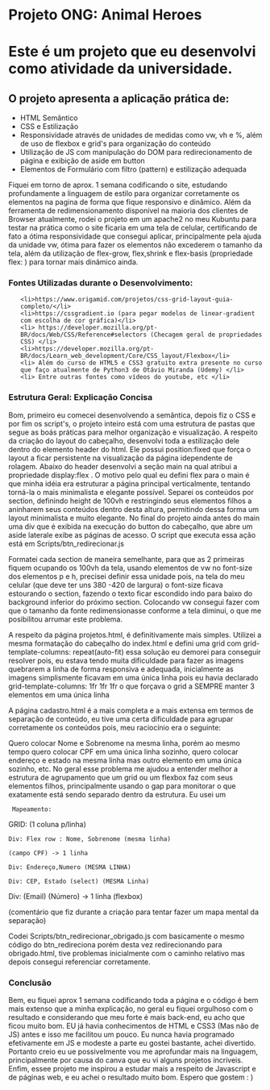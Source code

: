 # Projeto ONG: Animal Heroes

<h1>Este é um projeto que eu desenvolvi como atividade da universidade.</h1>

<h2>O projeto apresenta a aplicação prática de:</h2>

<ul>
<li>HTML Semântico</li>
<li>CSS e Estilização</li>
<li> Responsividade através de unidades de medidas como vw, vh e %, além de uso de flexbox e grid's para organização do conteúdo</li>
<li> Utilização de JS com manipulação do DOM para redirecionamento de página e exibição de aside em button </li>
<li> Elementos de Formulário com filtro (pattern) e estilização adequada </li>
</ul>

Fiquei em torno de aprox. 1 semana codificando o site, estudando profundamente a linguagem de estilo para organizar corretamente
os elementos na pagina de forma que fique responsivo e dinâmico. Além da ferramenta de redimensionamento disponível na maioria dos clientes
de Browser atualmente, rodei o projeto em um apache2 no meu Kubuntu para testar na prática como o site ficaria em uma tela de celular, certificando de fato a ótima responsividade que consegui aplicar, principalmente pela ajuda da unidade vw, ótima para fazer os elementos
não excederem o tamanho da tela, além da utilização de flex-grow, flex,shrink e flex-basis (propriedade flex: ) para tornar mais dinâmico ainda. 


<h3>Fontes Utilizadas durante o Desenvolvimento:</h3>

<ul>
    
    <li>https://www.origamid.com/projetos/css-grid-layout-guia-completo/</li>
    <li>https://cssgradient.io (para pegar modelos de linear-gradient com escolha de cor gráfica)</li>
    <li> https://developer.mozilla.org/pt-BR/docs/Web/CSS/Reference#selectors (Checagem geral de propriedades CSS) </li>
    <li>https://developer.mozilla.org/pt-BR/docs/Learn_web_development/Core/CSS_layout/Flexbox</li>
    <li> Além do curso de HTML5 e CSS3 gratuito extra presente no curso que faço atualmente de Python3 de Otávio Miranda (Udemy) </li>
    <li> Entre outras fontes como vídeos do youtube, etc </li>
</ul>

<h3>Estrutura Geral: Explicação Concisa </h3>

Bom, primeiro eu comecei desenvolvendo a semãntica, depois fiz o CSS e por fim os script's, o projeto inteiro está com
uma estrutura de pastas que segue as boás práticas para melhor organização e visualização. A respeito da criação do layout
do cabeçalho, desenvolvi toda a estilização dele dentro do elemento header do html. Ele possui position:fixed que força o layout a 
ficar persistente na visualização da página idependente de rolagem. Abaixo do header desenvolvi a seção main na qual atribui a propriedade
display:flex . O motivo pelo qual eu defini flex para o main é que minha idéia era estruturar a página principal verticalmente, tentando
torná-la o mais minimalista e elegante possível. Separei os conteúdos por section, definindo height de 100vh e restringindo seus elementos
filhos a aninharem seus conteúdos dentro desta altura, permitindo dessa forma um layout minimalista e muito elegante. No final do projeto
ainda antes do main uma div que é exibida na execução do button do cabeçalho, que abre um aside laterale exibe as páginas de acesso.
O script que executa essa ação está em Scripts/btn_redirecionar.js

Formatei cada section de maneira semelhante, para que as 2 primeiras fiquem ocupando os 100vh da tela, usando elementos de vw no font-size
dos elementos p e h, precisei definir essa unidade pois, na tela do meu celular (que deve ter uns 380 -420 de largura) o font-size ficava
estourando o section, fazendo o texto ficar escondido indo para baixo do background inferior do próximo section. Colocando vw consegui
fazer com que o tamanho da fonte redimensionasse conforme a tela diminui, o que me posibilitou arrumar este problema.

A respeito da página projetos.html, é definitivamente mais simples. Utilizei a mesma formatação do cabeçalho do index.html e defini uma grid
com grid-template-columns: repeat(auto-fit) essa solução eu demorei para conseguir resolver pois, eu estava tendo muita dificuldade para
fazer as imagens quebrarem a  linha de forma responsiva e adequada, inicialmente as imagens simplismente ficavam em uma única linha
pois eu havia declarado grid-template-columns: 1fr 1fr 1fr o que forçava o grid a SEMPRE manter 3 elementos em uma única linha


A página cadastro.html é a mais completa e a mais extensa em termos de separação de conteúdo, eu tive uma certa dificuldade para agrupar corretamente os conteúdos pois, meu raciocínio era o seguinte:

Quero colocar Nome e Sobrenome na mesma linha, porém ao mesmo tempo quero colocar CPF em uma única linha sozinho, quero colocar endereço
e estado na mesma linha mas outro elemento em uma única sozinho, etc. No geral esse problema me ajudou a entender melhor a estrutura de agrupamento que um grid ou um flexbox faz com seus elementos filhos, principalmente usando o gap para monitorar o que exatamente está sendo separado dentro da estrutura. Eu usei um



     Mapeamento: 

GRID: (1 coluna p/linha)

    Div: Flex row : Nome, Sobrenome (mesma linha)

    (campo CPF) -> 1 linha

    Div: Endereço,Numero (MESMA LINHA)

    Div: CEP, Estado (select) (MESMA Linha)

   Div: (Email) (Número) -> 1 linha (flexbox)


(comentário que fiz durante a criação para tentar fazer um mapa mental da separação)

Codei Scripts/btn_redirecionar_obrigado.js com basicamente o mesmo código do btn_redireciona porém desta vez redirecionando para obrigado.html, tive problemas inicialmente com o caminho relativo mas depois consegui referenciar corretamente.


<h3>Conclusão</h3>

Bem, eu fiquei aprox 1 semana codificando toda a página e o código é bem mais extenso que a minha explicação, no geral eu fiquei orgulhoso com o resultado e considerando que meu forte é mais back-end, eu acho que ficou muito bom. EU já havia conhecimentos de HTML e CSS3 (Mas não de JS) antes e isso me facilitou um pouco. Eu nunca havia programado efetivamente em JS e modeste a parte eu gostei bastante, achei divertido. Portanto creio eu ue possivelmente vou me aprofundar mais na linguagem, principalmente por causa do canva que eu vi alguns projetos incríveis. Enfim, essee projeto me inspirou a estudar mais a respeito de Javascript e de páginas web, e eu achei o resultado muito bom. Espero que gostem : )